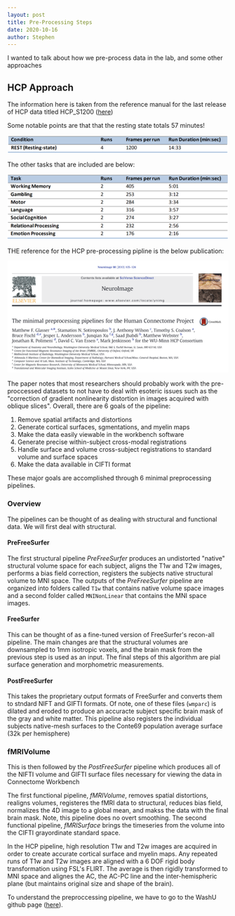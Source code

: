 ```yaml
---
layout: post
title: Pre-Processing Steps
date: 2020-10-16
author: Stephen
---
```

I wanted to talk about how we pre-process data in the lab, and some other approaches

## HCP Approach
The information here is taken from the reference manual for the last release of HCP data titled HCP_S1200 ([here](https://www.humanconnectome.org/storage/app/media/documentation/s1200/HCP_S1200_Release_Reference_Manual.pdf))

Some notable points are that that the resting state totals 57 minutes!

![hcp_rest](/assets/rest.png)

The other tasks that are included are below:

![tasks](/assets/tasks.png)

THE reference for the HCP pre-processing pipline is the below publication:

![pub](/assets/preproc_pub.png)

The paper notes that most researchers should probably work with the pre-proccessed datasets to not have to deal with esoteric issues such as the "correction of gradient nonlinearity distortion in images acquired with oblique slices". Overall, there are 6 goals of the pipeline:

1. Remove spatial artifacts and distortions
2. Generate cortical surfaces, sgmentations, and myelin maps
3. Make the data easily viewable in the workbench software
4. Generate precise within-subject  cross-modal registrations
5. Handle surface and volume cross-subject registrations to standard volume and surface spaces
6. Make the data available in CIFTI format

These major goals are accomplished through 6 minimal preprocessing pipelines.

### Overview

The pipelines can be thought of as dealing with structural and functional data. We will first deal with structural.

#### PreFreeSurfer

The first structural pipeline *PreFreeSurfer* produces an undistorted "native" structural volume space for each subject, aligns the T1w and T2w images, performs a bias field correction, registers the subjects native structural volume to MNI space. The outputs of the *PreFreeSurfer* pipeline are organized into folders called `T1w` that contains native volume space images and a second folder called `MNINonLinear` that contains the MNI space images.

#### FreeSurfer

This can be thought of as a fine-tuned version of FreeSurfer's recon-all pipeline. The main changes are that the structural volumes are downsampled to 1mm isotropic voxels, and the brain mask from the previous step is used as an input. The final steps of this algorithm are pial surface generation and morphometric measurements.

#### PostFreeSurfer

This takes the proprietary output formats of FreeSurfer and converts them to stndard NIFT and GIFTI formats. Of note, one of these files (`wmparc`) is dilated and eroded to produce an accuracte subject specific brain mask of the gray and white matter. This pipeline also registers the individual subjects native-mesh surfaces to the Conte69 population average surface (32k per hemisphere)

### fMRIVolume


This is then followed by the *PostFreeSurfer* pipeline  which produces all of the NIFTI volume and GIFTI surface files necessary for viewing the data in Connectome Workbench

The first functional pipeline, *fMRIVolume*, removes spatial distortions, realigns volumes, registeres the fMRI data to structural, reduces bias field, normalizes the 4D image to a global mean, and makss the data with the final brain mask. Note, this pipeline does no overt smoothing. The second functional pipeline, *fMRISurface* brings the timeseries from the volume into the CIFTI grayordinate standard space. 

In the HCP pipeline, high resolution T1w and T2w images are acquired in order to create accurate cortical surface and myelin maps. Any repeated runs of T1w and T2w images are aligned with a 6 DOF rigid body transformation using FSL's FLIRT. The average is then rigidly transformed to MNI space and alignes the AC, the AC-PC line and the inter-hemispheric plane (but maintains original size and shape of the brain). 






To understand the preproccessing pipeline, we have to go to the WashU github page ([here](https://github.com/Washington-University/HCPpipelines)). 
